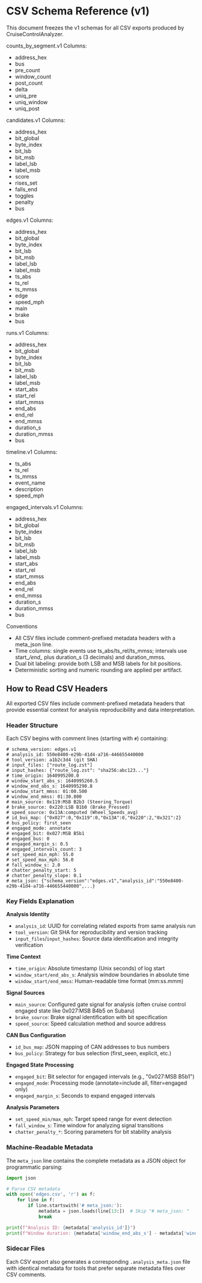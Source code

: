 # CSV Schema Reference (v1)

This document freezes the v1 schemas for all CSV exports produced by CruiseControlAnalyzer.

counts_by_segment.v1
Columns:
- address_hex
- bus
- pre_count
- window_count
- post_count
- delta
- uniq_pre
- uniq_window
- uniq_post

candidates.v1
Columns:
- address_hex
- bit_global
- byte_index
- bit_lsb
- bit_msb
- label_lsb
- label_msb
- score
- rises_set
- falls_end
- toggles
- penalty
- bus

edges.v1
Columns:
- address_hex
- bit_global
- byte_index
- bit_lsb
- bit_msb
- label_lsb
- label_msb
- ts_abs
- ts_rel
- ts_mmss
- edge
- speed_mph
- main
- brake
- bus

runs.v1
Columns:
- address_hex
- bit_global
- byte_index
- bit_lsb
- bit_msb
- label_lsb
- label_msb
- start_abs
- start_rel
- start_mmss
- end_abs
- end_rel
- end_mmss
- duration_s
- duration_mmss
- bus

timeline.v1
Columns:
- ts_abs
- ts_rel
- ts_mmss
- event_name
- description
- speed_mph

engaged_intervals.v1
Columns:
- address_hex
- bit_global
- byte_index
- bit_lsb
- bit_msb
- label_lsb
- label_msb
- start_abs
- start_rel
- start_mmss
- end_abs
- end_rel
- end_mmss
- duration_s
- duration_mmss
- bus

Conventions
- All CSV files include comment-prefixed metadata headers with a meta_json line.
- Time columns: single events use ts_abs/ts_rel/ts_mmss; intervals use start_*/end_* plus duration_s (3 decimals) and duration_mmss.
- Dual bit labeling: provide both LSB and MSB labels for bit positions.
- Deterministic sorting and numeric rounding are applied per artifact.

## How to Read CSV Headers

All exported CSV files include comment-prefixed metadata headers that provide essential context for analysis reproducibility and data interpretation.

### Header Structure

Each CSV begins with comment lines (starting with `#`) containing:

```csv
# schema_version: edges.v1
# analysis_id: 550e8400-e29b-41d4-a716-446655440000
# tool_version: a1b2c3d4 (git SHA)
# input_files: ["route_log.zst"]
# input_hashes: {"route_log.zst": "sha256:abc123..."}
# time_origin: 1640995200.0
# window_start_abs_s: 1640995260.5
# window_end_abs_s: 1640995290.8
# window_start_mmss: 01:00.500
# window_end_mmss: 01:30.800
# main_source: 0x119:MSB B2b3 (Steering_Torque)
# brake_source: 0x220:LSB B1b0 (Brake_Pressed)
# speed_source: 0x13A:computed (Wheel_Speeds_avg)
# id_bus_map: {"0x027":0,"0x119":0,"0x13A":0,"0x220":2,"0x321":2}
# bus_policy: first_seen
# engaged_mode: annotate
# engaged_bit: 0x027:MSB B5b1
# engaged_bus: 0
# engaged_margin_s: 0.5
# engaged_intervals_count: 3
# set_speed_min_mph: 55.0
# set_speed_max_mph: 56.0
# fall_window_s: 2.0
# chatter_penalty_start: 5
# chatter_penalty_slope: 0.1
# meta_json: {"schema_version":"edges.v1","analysis_id":"550e8400-e29b-41d4-a716-446655440000",...}
```

### Key Fields Explanation

**Analysis Identity**
- `analysis_id`: UUID for correlating related exports from same analysis run
- `tool_version`: Git SHA for reproducibility and version tracking
- `input_files`/`input_hashes`: Source data identification and integrity verification

**Time Context**
- `time_origin`: Absolute timestamp (Unix seconds) of log start
- `window_start/end_abs_s`: Analysis window boundaries in absolute time
- `window_start/end_mmss`: Human-readable time format (mm:ss.mmm)

**Signal Sources**
- `main_source`: Configured gate signal for analysis (often cruise control engaged state like 0x027:MSB B4b5 on Subaru)
- `brake_source`: Brake signal identification with bit specification
- `speed_source`: Speed calculation method and source address

**CAN Bus Configuration**
- `id_bus_map`: JSON mapping of CAN addresses to bus numbers
- `bus_policy`: Strategy for bus selection (first_seen, explicit, etc.)

**Engaged State Processing**
- `engaged_bit`: Bit selector for engaged intervals (e.g., "0x027:MSB B5b1")
- `engaged_mode`: Processing mode (annotate=include all, filter=engaged only)
- `engaged_margin_s`: Seconds to expand engaged intervals

**Analysis Parameters**
- `set_speed_min/max_mph`: Target speed range for event detection
- `fall_window_s`: Time window for analyzing signal transitions
- `chatter_penalty_*`: Scoring parameters for bit stability analysis

### Machine-Readable Metadata

The `meta_json` line contains the complete metadata as a JSON object for programmatic parsing:

```python
import json

# Parse CSV metadata
with open('edges.csv', 'r') as f:
    for line in f:
        if line.startswith('# meta_json:'):
            metadata = json.loads(line[13:])  # Skip "# meta_json: "
            break

print(f"Analysis ID: {metadata['analysis_id']}")
print(f"Window duration: {metadata['window_end_abs_s'] - metadata['window_start_abs_s']:.1f}s")
```

### Sidecar Files

Each CSV export also generates a corresponding `.analysis_meta.json` file with identical metadata for tools that prefer separate metadata files over CSV comments.

